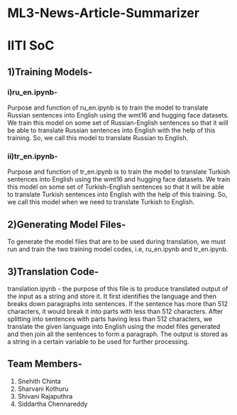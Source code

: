 # ML3-News-Article-Summarizer
# IITI SoC
## 1)Training Models-
### i)ru_en.ipynb-
Purpose and function of ru_en.ipynb is to train the model to translate Russian sentences into English using the wmt16 and hugging face datasets. We train this model on some set of Russian-English sentences so that it will be able to translate Russian sentences into English with the help of this training. So, we call this model to translate Russian to English.
### ii)tr_en.ipynb-
Purpose and function of tr_en.ipynb is to train the model to translate Turkish sentences into English using the wmt16 and hugging face datasets. We train this model on some set of Turkish-English sentences so that it will be able to translate Turkish sentences into English with the help of this training. So, we call this model when we need to translate Turkish to English.

## 2)Generating Model Files-
To generate the model files that are to be used during translation, we must run and train the two training model codes, i.e, ru_en.ipynb and tr_en.ipynb.

## 3)Translation Code-
translation.ipynb - the purpose of this file is to produce translated output of the input as a string and store it. It first identifies the language and then breaks down paragraphs into sentences. If the sentence has more than 512 characters, it would break it into parts with less than 512 characters. After splitting into sentences with parts having less than 512 characters, we translate the given language into English using the model files generated and then join all the sentences to form a paragraph. The output is stored as a string in a certain variable to be used for further processing.

## Team Members-
1) Snehith Chinta
2) Sharvani Kothuru
3) Shivani Rajaputhra
4) Siddartha Chennareddy

